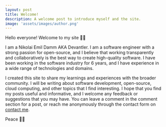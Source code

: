 ```yaml
---
layout: post
title: Welcome!
description: A welcome post to introduce myself and the site.
image: 'assets/images/author.png'
---
```


Hello everyone! Welcome to my site 👋🏻

I am a Nikolai Emil Damm AKA Devantler. I am a software engineer with a strong passion for open-source, and I believe that working transparently and collaboratively is the best way to create high-quality software. I have been working in the software industry for 6 years, and I have experience in a wide range of technologies and domains.

I created this site to share my learnings and experiences with the broader community. I will be writing about software development, open-source, cloud computing, and other topics that I find interesting. I hope that you find my posts useful and informative, and I welcome any feedback or suggestions that you may have. You can leave a comment in the comment section for a post, or reach me anonymously through the contact form on [contact me](/contact).

Peace ✌🏻
